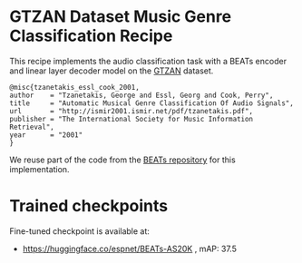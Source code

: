 # GTZAN Dataset Music Genre Classification Recipe

This recipe implements the audio classification task with a BEATs encoder and linear layer decoder model on the [GTZAN](https://www.kaggle.com/datasets/andradaolteanu/gtzan-dataset-music-genre-classification) dataset. 

	@misc{tzanetakis_essl_cook_2001,
	author    = "Tzanetakis, George and Essl, Georg and Cook, Perry",
	title     = "Automatic Musical Genre Classification Of Audio Signals",
	url       = "http://ismir2001.ismir.net/pdf/tzanetakis.pdf",
	publisher = "The International Society for Music Information Retrieval",
	year      = "2001"
	}

We reuse part of the code from the [BEATs repository](https://github.com/microsoft/unilm/tree/master/beats) for this implementation.

# Trained checkpoints
Fine-tuned checkpoint is available at:
* https://huggingface.co/espnet/BEATs-AS20K , mAP: 37.5




